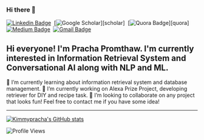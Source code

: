 ### Hi there 👋

<!--
**kimmypracha/kimmypracha** is a ✨ _special_ ✨ repository because its `README.md` (this file) appears on your GitHub profile.

Here are some ideas to get you started:

- 🔭 I’m currently working on ...
- 🌱 I’m currently learning ...
- 👯 I’m looking to collaborate on ...
- 🤔 I’m looking for help with ...
- 💬 Ask me about ...
- 📫 How to reach me: ...
- 😄 Pronouns: ...
- ⚡ Fun fact: ...
-->

[![Linkedin Badge](https://img.shields.io/badge/linkedin%20-%230077B5.svg?&style=for-the-badge&logo=linkedin&logoColor=white)][linkedin]&nbsp;
[![Google Scholar](https://img.shields.io/badge/google_scholar-googlescholar?&style=for-the-badge&logo=google-scholar&logoColor=blue&color=white)][scholar]&nbsp;
[![Quora Badge](https://img.shields.io/badge/-quora-darkred?style=for-the-badge&logo=quora&logoColor=white)][quora]&nbsp;
[![Medium Badge](https://img.shields.io/badge/-medium-03a57a?style=for-the-badge&color=000000&logo=Medium)][medium]&nbsp;
[![Gmail Badge](https://img.shields.io/badge/-gmail-EA4335?style=for-the-badge&logo=Gmail&logoColor=white)][mail]


## Hi everyone! I'm Pracha Promthaw. I'm currently interested in Information Retrieval System and Conversational AI along with NLP and ML. 

🌱 I’m currently learning about information retrieval system and database management.
🔭 I’m currently working on Alexa Prize Project, developing retriever for DIY and recipe task.
👯 I’m looking to collaborate on any project that looks fun! Feel free to contact me if you have some idea!

---

[![Kimmypracha's GitHub stats](https://github-readme-stats.vercel.app/api?username=kimmypracha&show_icons=true)](https://github.com/kimmypracha)

![Profile Views](https://komarev.com/ghpvc/?username=kimmypracha)

[website]: https://kimmypracha.github.io
[linkedin]: https://www.linkedin.com/in/pracha-promthaw-5605041a6/
[medium]: https://medium.com/@pracha.promtaow
[mail]: mailto:ppromthaw@umass.edu
